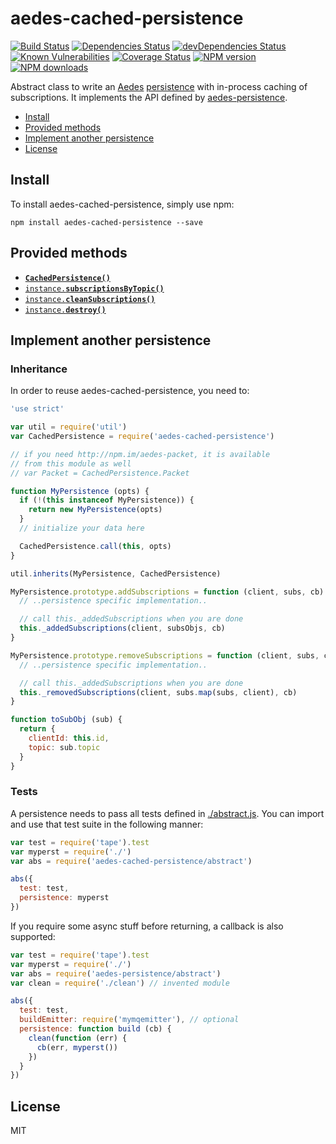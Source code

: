 # aedes-cached-persistence
[![Build Status](https://travis-ci.org/mcollina/aedes-cached-persistence.svg?branch=master)](https://travis-ci.org/mcollina/aedes-cached-persistence)
[![Dependencies Status](https://david-dm.org/mcollina/aedes-cached-persistence/status.svg)](https://david-dm.org/mcollina/aedes-cached-persistence)
[![devDependencies Status](https://david-dm.org/mcollina/aedes-cached-persistence/dev-status.svg)](https://david-dm.org/mcollina/aedes-cached-persistence?type=dev)
<br/>
[![Known Vulnerabilities](https://snyk.io/test/github/mcollina/aedes-cached-persistence/badge.svg)](https://snyk.io/test/github/mcollina/aedes-cached-persistence)
[![Coverage Status](https://coveralls.io/repos/mcollina/aedes-cached-persistence/badge.svg?branch=master&service=github)](https://coveralls.io/github/mcollina/aedes-cached-persistence?branch=master)
[![NPM version](https://img.shields.io/npm/v/aedes-cached-persistence.svg?style=flat)](https://www.npmjs.com/package/aedes-cached-persistence)
[![NPM downloads](https://img.shields.io/npm/dm/aedes-cached-persistence.svg?style=flat)](https://www.npmjs.com/package/aedes-cached-persistence)

Abstract class to write an [Aedes][aedes] [persistence][aedes-persistence] with in-process caching of subscriptions.
It implements the API defined by [aedes-persistence](persistence).

* [Install](#install)
* [Provided methods](#api)
* [Implement another persistence](#implement)
* [License](#license)

<a name="install"></a>
## Install
To install aedes-cached-persistence, simply use npm:

```
npm install aedes-cached-persistence --save
```

## Provided methods

  * <a href="http://github.com/mcollina/aedes-persistence#constructor"><code><b>CachedPersistence()</b></code></a>
  * <a href="http://github.com/mcollina/aedes-persistence#subscriptionsByTopic"><code>instance.<b>subscriptionsByTopic()</b></code></a>
  * <a href="http://github.com/mcollina/aedes-persistence#cleanSubscriptions"><code>instance.<b>cleanSubscriptions()</b></code></a>
  * <a href="http://github.com/mcollina/aedes-persistence#destroy"><code>instance.<b>destroy()</b></code></a>

## Implement another persistence

### Inheritance

In order to reuse aedes-cached-persistence, you need to:

```js
'use strict'

var util = require('util')
var CachedPersistence = require('aedes-cached-persistence')

// if you need http://npm.im/aedes-packet, it is available
// from this module as well
// var Packet = CachedPersistence.Packet

function MyPersistence (opts) {
  if (!(this instanceof MyPersistence)) {
    return new MyPersistence(opts)
  }
  // initialize your data here

  CachedPersistence.call(this, opts)
}

util.inherits(MyPersistence, CachedPersistence)

MyPersistence.prototype.addSubscriptions = function (client, subs, cb) {
  // ..persistence specific implementation..

  // call this._addedSubscriptions when you are done
  this._addedSubscriptions(client, subsObjs, cb)
}

MyPersistence.prototype.removeSubscriptions = function (client, subs, cb) {
  // ..persistence specific implementation..

  // call this._addedSubscriptions when you are done
  this._removedSubscriptions(client, subs.map(subs, client), cb)
}

function toSubObj (sub) {
  return {
    clientId: this.id,
    topic: sub.topic
  }
}
```

### Tests

A persistence needs to pass all tests defined in
[./abstract.js](./abstract.js). You can import and use that test suite
in the following manner:

```js
var test = require('tape').test
var myperst = require('./')
var abs = require('aedes-cached-persistence/abstract')

abs({
  test: test,
  persistence: myperst
})
```

If you require some async stuff before returning, a callback is also
supported:

```js
var test = require('tape').test
var myperst = require('./')
var abs = require('aedes-persistence/abstract')
var clean = require('./clean') // invented module

abs({
  test: test,
  buildEmitter: require('mymqemitter'), // optional
  persistence: function build (cb) {
    clean(function (err) {
      cb(err, myperst())
    })
  }
})
```

## License

MIT

[aedes]: http://npm.im/aedes
[aedes-persistence]: http://npm.im/aedes-persistence
